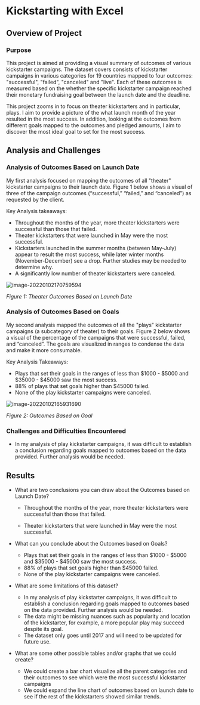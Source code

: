 # Kickstarting with Excel

## Overview of Project

### Purpose

This project is aimed at providing a visual summary of outcomes of various kickstarter campaigns. The dataset covers consists of kickstarter campaigns in various categories for 19 countries mapped to four outcomes: "successful", "failed", "canceled" and "live". Each of these outcomes is measured based on the whether the specific kickstarter campaign reached their monetary fundraising goal between the launch date and the deadline. 

This project zooms in to focus on theater kickstarters and in particular, plays. I aim to provide a picture of the what launch month of the year resulted in the most success. In addition, looking at the outcomes from different goals mapped to the outcomes and pledged amounts, I aim to discover the most ideal goal to set for the most success.

## Analysis and Challenges

### Analysis of Outcomes Based on Launch Date

My first analysis focused on mapping the outcomes of all "theater" kickstarter campaigns to their launch date. Figure 1 below shows a visual of three of the campaign outcomes (“successful,” “failed,” and “canceled”) as requested by the client.

Key Analysis takeaways: 

- Throughout the months of the year, more theater kickstarters were successful than those that failed. 
- Theater kickstarters that were launched in May were the most successful.
- Kickstarters launched in the summer months (between May-July) appear to result the most success, while later winter months (November-December) see a drop. Further studies may be needed to determine why.
- A significantly low number of theater kickstarters were canceled. 

![image-20220102170759594](C:\Users\nyaku\AppData\Roaming\Typora\typora-user-images\image-20220102170759594.png)

*Figure 1: Theater Outcomes Based on Launch Date*

### Analysis of Outcomes Based on Goals

My second analysis mapped the outcomes of all the "plays" kickstarter campaigns (a subcategory of theater) to their goals. Figure 2 below shows a visual of the percentage of the campaigns that were successful, failed, and “canceled”. The goals are visualized in  ranges to condense the data and make it more consumable. 

Key Analysis Takeaways:

- Plays that set their goals in the ranges of less than $1000 - $5000 and $35000 - $45000 saw the most success. 
- 88% of plays that set goals higher than $45000 failed. 
- None of the play kickstarter campaigns were canceled.

![image-20220102165931690](C:\Users\nyaku\AppData\Roaming\Typora\typora-user-images\image-20220102165931690.png)

*Figure 2: Outcomes Based on Goal*

### Challenges and Difficulties Encountered

- In my analysis of play kickstarter campaigns, it was difficult to establish a conclusion regarding goals mapped to outcomes based on the data provided. Further analysis would be needed.

## Results

- What are two conclusions you can draw about the Outcomes based on Launch Date?

  - Throughout the months of the year, more theater kickstarters were successful than those that failed. 

  - Theater kickstarters that were launched in May were the most successful.

- What can you conclude about the Outcomes based on Goals?
  - Plays that set their goals in the ranges of less than $1000 - $5000 and $35000 - $45000 saw the most success. 
  - 88% of plays that set goals higher than $45000 failed. 
  - None of the play kickstarter campaigns were canceled.
- What are some limitations of this dataset?
  - In my analysis of play kickstarter campaigns, it was difficult to establish a conclusion regarding goals mapped to outcomes based on the data provided. Further analysis would be needed.
  - The data might be missing nuances such as popularity and location of the kickstarter, for example, a more popular play may succeed despite its goal. 
  - The dataset only goes until 2017 and will need to be updated for future use. 

- What are some other possible tables and/or graphs that we could create?
  - We could create a bar chart visualize all the parent categories and their outcomes to see which were the most successful kickstarter campaigns
  - We could expand the line chart of outcomes based on launch date to see if the rest of the kickstarters showed similar trends. 
